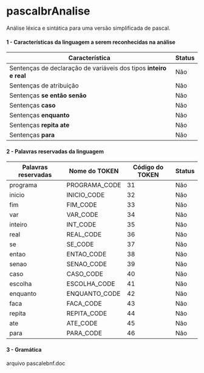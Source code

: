 # pascalbrAnalise
Análise léxica e sintática para uma versão simplificada de pascal.

<h4>1 - Características da linguagem a serem reconhecidas na análise</h4>
<table>
  <thead>
    <tr>
      <th>Característica</th>
      <th>Status</th>
    </tr>
  <thead>
  <tbody>
    <tr>
      <td>Sentenças de declaração de variáveis dos tipos <b>inteiro e real</b></td>
      <td>Não</td>
    </tr>
    <tr>
      <td>Sentenças de atribuição</td>
      <td>Não</td>
    </tr>
    <tr>
      <td>Sentenças <b>se então senão</b></td>
      <td>Não</td>
    </tr>
    <tr>
      <td>Sentenças <b>caso</b></td>
      <td>Não</td>
    </tr>
    <tr>
      <td>Sentenças <b>enquanto</b></td>
      <td>Não</td>
    </tr>
    <tr>
      <td>Sentenças <b>repita ate</b></td>
      <td>Não</td>
    </tr>
    <tr>
      <td>Sentenças <b>para</b></td>
      <td>Não</td>
    </tr>
  <tbody>
</table>

<h4>2 - Palavras reservadas da linguagem</h4>
<table>
  <thead>
    <tr>
      <th>Palavras reservadas</th>
      <th>Nome do TOKEN</th>
      <th>Código do TOKEN</th>
      <th>Status</th>
    </tr>
  <thead>
  <tbody>
    <tr>
      <td>programa</td>
      <td>PROGRAMA_CODE</td>
      <td>31</td>
      <td>Não</td>
    </tr>
    <tr>
      <td>inicio</td>
      <td>INICIO_CODE</td>
      <td>32</td>
      <td>Não</td>
    </tr>
    <tr>
      <td>fim</td>
      <td>FIM_CODE</td>
      <td>33</td>
      <td>Não</td>
    </tr>
    <tr>
      <td>var</td>
      <td>VAR_CODE</td>
      <td>34</td>
      <td>Não</td>
    </tr>
    <tr>
      <td>inteiro</td>
      <td>INT_CODE</td>
      <td>35</td>
      <td>Não</td>
    </tr>
    <tr>
      <td>real</td>
      <td>REAL_CODE</td>
      <td>36</td>
      <td>Não</td>
    </tr>
    <tr>
      <td>se</td>
      <td>SE_CODE</td>
      <td>37</td>
      <td>Não</td>
    </tr>
    <tr>
      <td>entao</td>
      <td>ENTAO_CODE</td>
      <td>38</td>
      <td>Não</td>
    </tr>
    <tr>
      <td>senao</td>
      <td>SENAO_CODE</td>
      <td>39</td>
      <td>Não</td>
    </tr>
    <tr>
      <td>caso</td>
      <td>CASO_CODE</td>
      <td>40</td>
      <td>Não</td>
    </tr>
    <tr>
      <td>escolha</td>
      <td>ESCOLHA_CODE</td>
      <td>41</td>
      <td>Não</td>
    </tr>
    <tr>
      <td>enquanto</td>
      <td>ENQUANTO_CODE</td>
      <td>42</td>
      <td>Não</td>
    </tr>
    <tr>
      <td>faca</td>
      <td>FACA_CODE</td>
      <td>43</td>
      <td>Não</td>
    </tr>
    <tr>
      <td>repita</td>
      <td>REPITA_CODE</td>
      <td>44</td>
      <td>Não</td>
    </tr>
    <tr>
      <td>ate</td>
      <td>ATE_CODE</td>
      <td>45</td>
      <td>Não</td>
    </tr>
    <tr>
      <td>para</td>
      <td>PARA_CODE</td>
      <td>46</td>
      <td>Não</td>
    </tr>
  <tbody>
</table>

<h4>3 - Gramática </h4>
arquivo pascalebnf.doc
